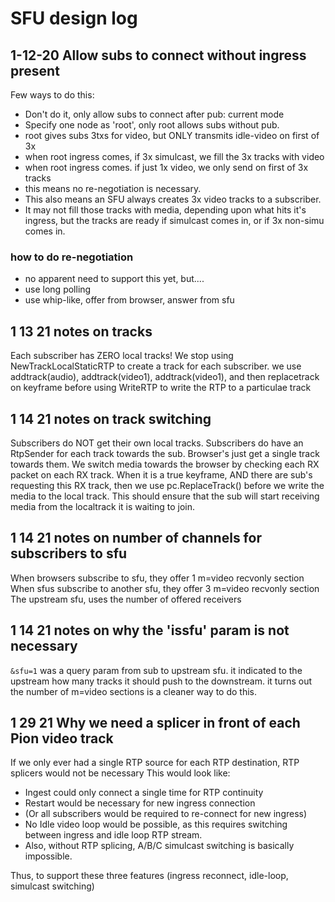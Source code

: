 
# SFU design log

## 1-12-20 Allow subs to connect without ingress present

Few ways to do this:
- Don't do it, only allow subs to connect after pub: current mode
- Specify one node as 'root', only root allows subs without pub.
- root gives subs 3txs for video, but ONLY transmits idle-video on first of 3x
- when root ingress comes, if 3x simulcast, we fill the 3x tracks with video
- when root ingress comes. if just 1x video, we only send on first of 3x tracks
- this means no re-negotiation is necessary.
- This also means an SFU always creates 3x video tracks to a subscriber.
- It may not fill those tracks with media, depending upon what hits it's ingress,
but the tracks are ready if simulcast comes in, or if 3x non-simu comes in.


### how to do re-negotiation
- no apparent need to support this yet, but....
- use long polling
- use whip-like, offer from browser, answer from sfu



## 1 13 21 notes on tracks

Each subscriber has ZERO local tracks!
We stop using NewTrackLocalStaticRTP to create a track for each subscriber.
we use addtrack(audio), addtrack(video1), addtrack(video1),
and then replacetrack on keyframe before using WriteRTP to write the RTP to a particulae track

## 1 14 21 notes on track switching

Subscribers do NOT get their own local tracks.
Subscribers do have an RtpSender for each track towards the sub.
Browser's just get a single track towards them.
We switch media towards the browser by checking each RX packet on each RX track.
When it is a true keyframe, AND there are sub's requesting this RX track, then we use 
 pc.ReplaceTrack() before we write the media to the local track.
This should ensure that the sub will start receiving media from the localtrack it is waiting
to join.

## 1 14 21 notes on number of channels for subscribers to sfu

When browsers subscribe to sfu, they offer 1 m=video recvonly section
When sfus subscribe to another sfu, they offer 3 m=video recvonly section
The upstream sfu, uses the number of offered receivers 

## 1 14 21 notes on why the 'issfu' param is not necessary

`&sfu=1` was a query param from sub to upstream sfu. it indicated to 
the upstream how many tracks it should push to the downstream.
it turns out the number of m=video sections is a cleaner way to do this.

## 1 29 21 Why we need a splicer in front of each Pion video track

If we only ever had a single RTP source for each RTP destination, 
RTP splicers would not be necessary
This would look like: 
- Ingest could only connect a single time for RTP continuity
- Restart would be necessary for new ingress connection
- (Or all subscribers would be required to re-connect for new ingress)
- No Idle video loop would be possible, as this requires switching between ingress and idle loop RTP stream.
- Also, without RTP splicing, A/B/C simulcast switching is basically impossible.

Thus, to support these three features (ingress reconnect, idle-loop, simulcast switching)


